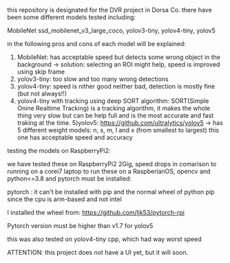 this repository is designated for the DVR project in Dorsa Co.
there have been some different models tested including: 

MobileNet ssd_mobilenet_v3_large_coco, yolov3-tiny, yolov4-tiny, yolov5

in the following pros and cons of each model will be explained:
1) MobileNet: has acceptable speed but detects some wrong object in the background -> solution: selecting an ROI might help, speed is improved using skip frame
2) yolov3-tiny: too slow and too many wrong detections
3) yolov4-tiny: speed is nither good neither bad, detection is mostly fine (but not always!!)
4) yolov4-tiny with tracking using deep SORT algorithm: SORT(Simple Onine Realtime Tracking) is a tracking algorithm, it makes the whole thing very slow but can be help full and is the most accurate and fast traking at the time.
5)yolov5: https://github.com/ultralytics/yolov5 -> has 5 different weight models: n, s, m, l and x (from smallest to largest) 
this one has acceptable speed and accuracy

testing the models on RaspberryPi2:

we have tested these on RaspberryPi2 2Gig, speed drops in comarison to running on a corei7 laptop
to run these on a RaspberianOS, opencv and python<=3.8 and pytorch must be installed:

pytorch : it can't be installed with pip and the normal wheel of python pip since the cpu is arm-based and not intel

I installed the wheel from: https://github.com/ljk53/pytorch-rpi

Pytorch version must be higher than v1.7 for yolov5

this was also tested on yolov4-tiny cpp, which had way worst speed


ATTENTION: this project does not have a UI yet, but it will soon.
